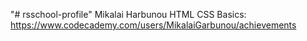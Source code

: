 "# rsschool-profile" 
Mikalai Harbunou
HTML CSS Basics: https://www.codecademy.com/users/MikalaiGarbunou/achievements